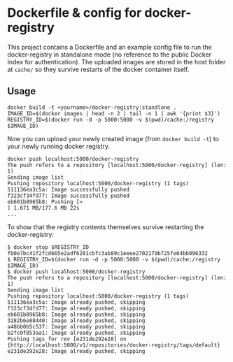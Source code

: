 # Dockerfile & config for docker-registry

This project contains a Dockerfile and an example config file to run the docker-registry in standalone mode (no reference to the public Docker Index for authentication). The uploaded images are stored in the host folder at `cache/` so they survive restarts of the docker container itself.

## Usage

```
docker build -t <yourname>/docker-registry:standlone .
IMAGE_ID=$(docker images | head -n 2 | tail -n 1 | awk '{print $3}')
REGISTRY_ID=$(docker run -d -p 5000:5000 -v $(pwd)/cache:/registry $IMAGE_ID)
```

Now you can upload your newly created image (from `docker build -t`) to your newly running docker registry.

```
docker push localhost:5000/docker-registry
The push refers to a repository [localhost:5000/docker-registry] (len: 1)
Sending image list
Pushing repository localhost:5000/docker-registry (1 tags)
511136ea3c5a: Image successfully pushed 
f323cf34fd77: Image successfully pushed 
eb601b8965b8: Pushing [>                                                  ] 1.671 MB/177.6 MB 22s
...
```

To show that the registry contents themselves survive restarting the docker-registry:

```
$ docker stop $REGISTRY_ID
fb0e7bc41f2fcd665e2adf6281cbfc3ab89c1eeee2702179b725fe64bb096332
$ REGISTRY_ID=$(docker run -d -p 5000:5000 -v $(pwd)/cache:/registry $IMAGE_ID)
$ docker push localhost:5000/docker-registry
The push refers to a repository [localhost:5000/docker-registry] (len: 1)
Sending image list
Pushing repository localhost:5000/docker-registry (1 tags)
511136ea3c5a: Image already pushed, skipping 
f323cf34fd77: Image already pushed, skipping 
eb601b8965b8: Image already pushed, skipping 
3282b6e88440: Image already pushed, skipping 
a48bb0b5c537: Image already pushed, skipping 
b2fc0f853aa1: Image already pushed, skipping 
Pushing tags for rev [e231de292e28] on {http://localhost:5000/v1/repositories/docker-registry/tags/default}
e231de292e28: Image already pushed, skipping 
```


